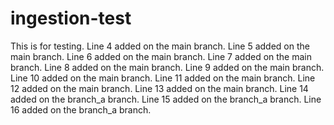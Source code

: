 # ingestion-test

This is for testing.
Line 4 added on the main branch.
Line 5 added on the main branch.
Line 6 added on the main branch.
Line 7 added on the main branch.
Line 8 added on the main branch.
Line 9 added on the main branch.
Line 10 added on the main branch.
Line 11 added on the main branch.
Line 12 added on the main branch.
Line 13 added on the main branch.
Line 14 added on the branch_a branch.
Line 15 added on the branch_a branch.
Line 16 added on the branch_a branch.
